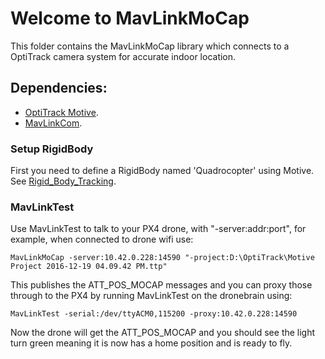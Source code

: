 # Welcome to MavLinkMoCap

This folder contains the MavLinkMoCap library which connects to a OptiTrack camera system
for accurate indoor location.

## Dependencies:
* [OptiTrack Motive](http://www.optitrack.com/products/motive/).
* [MavLinkCom](mavlinkcom.md).

### Setup RigidBody

First you need to define a RigidBody named 'Quadrocopter' using Motive.
See [Rigid_Body_Tracking](http://wiki.optitrack.com/index.php?title=Rigid_Body_Tracking).

### MavLinkTest

Use MavLinkTest to talk to your PX4 drone, with "-server:addr:port", for example, when connected
to drone wifi use:

    MavLinkMoCap -server:10.42.0.228:14590 "-project:D:\OptiTrack\Motive Project 2016-12-19 04.09.42 PM.ttp"

This publishes the ATT_POS_MOCAP messages and you can proxy those through to the PX4 by running
MavLinkTest on the dronebrain using:

    MavLinkTest -serial:/dev/ttyACM0,115200 -proxy:10.42.0.228:14590

Now the drone will get the ATT_POS_MOCAP and you should see the light turn green meaning it is
now has a home position and is ready to fly.
